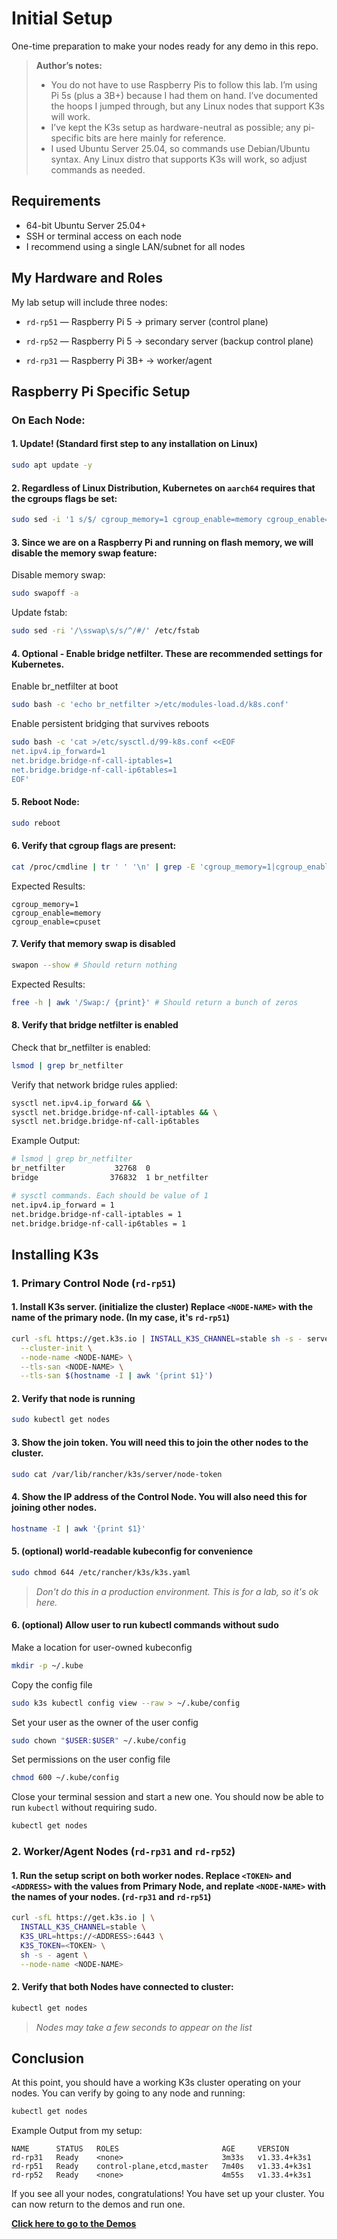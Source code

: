 # Initial Setup

One-time preparation to make your nodes ready for any demo in this repo.

> **Author’s notes:**  
>- You do not have to use Raspberry Pis to follow this lab. I’m using Pi 5s (plus a 3B+) because I had them on hand. I’ve documented the hoops I jumped through, but any Linux nodes that support K3s will work.  
>- I’ve kept the K3s setup as hardware-neutral as possible; any pi-specific bits are here mainly for reference.  
>- I used Ubuntu Server 25.04, so commands use Debian/Ubuntu syntax. Any Linux distro that supports K3s will work, so adjust commands as needed.


## Requirements

- 64-bit Ubuntu Server 25.04+
- SSH or terminal access on each node
- I recommend using a single LAN/subnet for all nodes

## My Hardware and Roles

My lab setup will include three nodes:

- `rd-rp51` — Raspberry Pi 5 → primary server (control plane)

- `rd-rp52` — Raspberry Pi 5 → secondary server (backup control plane)

- `rd-rp31` — Raspberry Pi 3B+ → worker/agent

## Raspberry Pi Specific Setup

### On Each Node:

#### 1. Update! (Standard first step to any installation on Linux)
```bash
sudo apt update -y
```

#### 2. Regardless of Linux Distribution, Kubernetes on `aarch64` requires that the cgroups flags be set:
```bash
sudo sed -i '1 s/$/ cgroup_memory=1 cgroup_enable=memory cgroup_enable=cpuset/' /boot/firmware/cmdline.txt
```

#### 3. Since we are on a Raspberry Pi and running on flash memory, we will disable the memory swap feature:
Disable memory swap:
```bash
sudo swapoff -a
```

Update fstab:
```bash
sudo sed -ri '/\sswap\s/s/^/#/' /etc/fstab
```

#### 4. Optional - Enable bridge netfilter. These are recommended settings for Kubernetes.
Enable br_netfilter at boot
```bash
sudo bash -c 'echo br_netfilter >/etc/modules-load.d/k8s.conf'
```

Enable persistent bridging that survives reboots
```bash
sudo bash -c 'cat >/etc/sysctl.d/99-k8s.conf <<EOF
net.ipv4.ip_forward=1
net.bridge.bridge-nf-call-iptables=1
net.bridge.bridge-nf-call-ip6tables=1
EOF'
```

#### 5. Reboot Node:
```bash
sudo reboot
```

#### 6. Verify that cgroup flags are present:
```bash
cat /proc/cmdline | tr ' ' '\n' | grep -E 'cgroup_memory=1|cgroup_enable=memory|cgroup_enable=cpuset'
```
Expected Results:
```text
cgroup_memory=1
cgroup_enable=memory
cgroup_enable=cpuset
```

#### 7. Verify that memory swap is disabled
```bash
swapon --show # Should return nothing
```
Expected Results:
```bash
free -h | awk '/Swap:/ {print}' # Should return a bunch of zeros
```

#### 8. Verify that bridge netfilter is enabled
Check that br_netfilter is enabled:
```bash
lsmod | grep br_netfilter
```

Verify that network bridge rules applied:
```bash
sysctl net.ipv4.ip_forward && \
sysctl net.bridge.bridge-nf-call-iptables && \
sysctl net.bridge.bridge-nf-call-ip6tables
```

Example Output:
```bash
# lsmod | grep br_netfilter
br_netfilter           32768  0
bridge                376832  1 br_netfilter

# sysctl commands. Each should be value of 1
net.ipv4.ip_forward = 1
net.bridge.bridge-nf-call-iptables = 1
net.bridge.bridge-nf-call-ip6tables = 1
```

## Installing K3s

### 1. Primary Control Node (`rd-rp51`)

#### 1. Install K3s server. (initialize the cluster) Replace `<NODE-NAME>` with the name of the primary node. (In my case, it's `rd-rp51`)
```bash
curl -sfL https://get.k3s.io | INSTALL_K3S_CHANNEL=stable sh -s - server \
  --cluster-init \
  --node-name <NODE-NAME> \
  --tls-san <NODE-NAME> \
  --tls-san $(hostname -I | awk '{print $1}')
```

#### 2. Verify that node is running
```bash
sudo kubectl get nodes
```

#### 3. Show the join token. You will need this to join the other nodes to the cluster.
```bash
sudo cat /var/lib/rancher/k3s/server/node-token
```

#### 4. Show the IP address of the Control Node. You will also need this for joining other nodes.
```bash
hostname -I | awk '{print $1}'
```

#### 5. (optional) world-readable kubeconfig for convenience
```bash
sudo chmod 644 /etc/rancher/k3s/k3s.yaml
```
>*Don't do this in a production environment. This is for a lab, so it's ok here.*

#### 6. (optional) Allow user to run kubectl commands without sudo
Make a location for user-owned kubeconfig
```bash
mkdir -p ~/.kube
```
Copy the config file
```bash
sudo k3s kubectl config view --raw > ~/.kube/config
```
Set your user as the owner of the user config
```bash
sudo chown "$USER:$USER" ~/.kube/config
```
Set permissions on the user config file
```bash
chmod 600 ~/.kube/config
```

Close your terminal session and start a new one. You should now be able to run `kubectl` without requiring sudo.
```bash
kubectl get nodes
```

### 2. Worker/Agent Nodes (`rd-rp31` and `rd-rp52`)

#### 1. Run the setup script on both worker nodes. Replace `<TOKEN>` and `<ADDRESS>` with the values from Primary Node, and replate `<NODE-NAME>` with the names of your nodes. (`rd-rp31` and `rd-rp51`)
```bash
curl -sfL https://get.k3s.io | \
  INSTALL_K3S_CHANNEL=stable \
  K3S_URL=https://<ADDRESS>:6443 \
  K3S_TOKEN=<TOKEN> \
  sh -s - agent \
  --node-name <NODE-NAME>
```

#### 2. Verify that both Nodes have connected to cluster:
```bash
kubectl get nodes
```
>*Nodes may take a few seconds to appear on the list*

## Conclusion

At this point, you should have a working K3s cluster operating on your nodes. You can verify by going to any node and running:
```bash
kubectl get nodes
```

Example Output from my setup:
```text
NAME      STATUS   ROLES                       AGE     VERSION
rd-rp31   Ready    <none>                      3m33s   v1.33.4+k3s1
rd-rp51   Ready    control-plane,etcd,master   7m40s   v1.33.4+k3s1
rd-rp52   Ready    <none>                      4m55s   v1.33.4+k3s1
```

If you see all your nodes, congratulations! You have set up your cluster. You can now return to the demos and run one.

[**Click here to go to the Demos**](../README.md#demos)